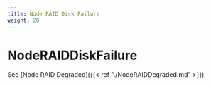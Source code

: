 ```yaml
---
title: Node RAID Disk Failure
weight: 20
---
```


# NodeRAIDDiskFailure

See [Node RAID Degraded]({{< ref "./NodeRAIDDegraded.md" >}})
